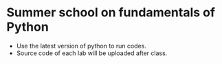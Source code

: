 # Summer school on fundamentals of Python 
- Use the latest version of python to run codes.
- Source code of each lab will be uploaded after class.
